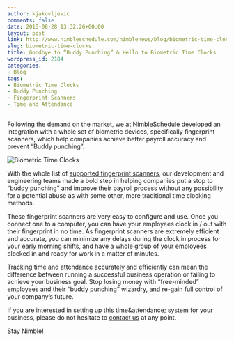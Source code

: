 ```yaml
---
author: kjakovljevic
comments: false
date: 2015-08-28 13:32:26+00:00
layout: post
link: http://www.nimbleschedule.com/nimblenews/blog/biometric-time-clocks/
slug: biometric-time-clocks
title: Goodbye to “Buddy Punching” & Hello to Biometric Time Clocks
wordpress_id: 2184
categories:
- Blog
tags:
- Biometric Time Clocks
- Buddy Punching
- Fingerprint Scanners
- Time and Attendance
---
```


Following the demand on the market, we at NimbleSchedule developed an integration with a whole set of biometric devices, specifically fingerprint scanners, which help companies achieve better payroll accuracy and prevent “Buddy punching”.

![Biometric Time Clocks](http://www.nimbleschedule.com/wp-content/uploads/2015/08/Biometric-Time-Tracking.jpg)  
  
  


With the whole list of [supported fingerprint scanners](http://support.nimbleschedule.com/hc/en-us/articles/203755096-Fingerprint-scanners-for-time-attendance), our development and engineering teams made a bold step in helping companies put a stop to “buddy punching” and improve their payroll process without any possibility for a potential abuse as with some other, more traditional time clocking methods.

These fingerprint scanners are very easy to configure and use. Once you connect one to a computer, you can have your employees clock in / out with their fingerprint in no time. As fingerprint scanners are extremely efficient and accurate, you can minimize any delays during the clock in process for your early morning shifts, and have a whole group of your employees clocked in and ready for work in a matter of minutes.

Tracking time and attendance accurately and efficiently can mean the difference between running a successful business operation or failing to achieve your business goal. Stop losing money with “free-minded” employees and their “buddy punching” wizardry, and re-gain full control of your company’s future.

If you are interested in setting up this time&attendance; system for your business, please do not hesitate to [contact us](http://www.nimbleschedule.com/contact-us/) at any point.

Stay Nimble!

